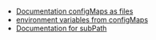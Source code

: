 #

* [Documentation configMaps as files](https://kubernetes.io/docs/concepts/configuration/configmap/#using-configmaps-as-files-from-a-pod)
* [environment variables from configMaps](https://kubernetes.io/docs/concepts/configuration/configmap/#using-configmaps-as-environment-variables)
* [Documentation for subPath](https://kubernetes.io/docs/concepts/storage/volumes/#using-subpath)

